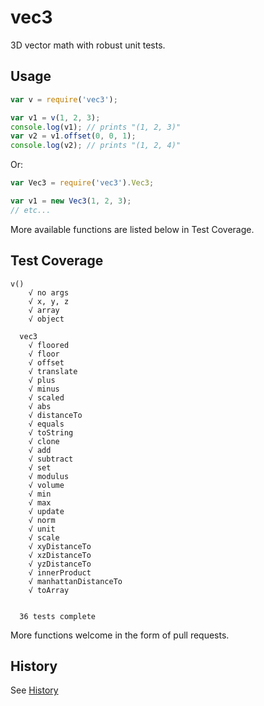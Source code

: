 # vec3

3D vector math with robust unit tests.

## Usage

```js
var v = require('vec3');

var v1 = v(1, 2, 3);
console.log(v1); // prints "(1, 2, 3)"
var v2 = v1.offset(0, 0, 1);
console.log(v2); // prints "(1, 2, 4)"
```

Or:

```js
var Vec3 = require('vec3').Vec3;

var v1 = new Vec3(1, 2, 3);
// etc...
```

More available functions are listed below in Test Coverage.

## Test Coverage

```
v()
    √ no args 
    √ x, y, z 
    √ array 
    √ object 

  vec3
    √ floored 
    √ floor 
    √ offset 
    √ translate 
    √ plus 
    √ minus 
    √ scaled 
    √ abs 
    √ distanceTo 
    √ equals 
    √ toString 
    √ clone 
    √ add 
    √ subtract 
    √ set 
    √ modulus 
    √ volume 
    √ min 
    √ max 
    √ update 
    √ norm 
    √ unit 
    √ scale 
    √ xyDistanceTo 
    √ xzDistanceTo 
    √ yzDistanceTo 
    √ innerProduct 
    √ manhattanDistanceTo 
    √ toArray 


  36 tests complete
```

More functions welcome in the form of pull requests.

## History

See [History](History.md)
